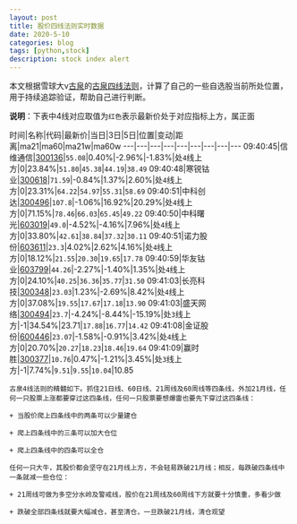 ```yaml
---
layout: post
title: 股价四线法则实时数据
date: 2020-5-10
categories: blog
tags: [python,stock]
description: stock index alert
---
```



本文根据雪球大v[古泉](https://xueqiu.com/u/7148646888)的[古泉四线法则](https://xueqiu.com/7148646888/130498192)，计算了自己的一些自选股当前所处位置，用于持续追踪验证，帮助自己进行判断。

**说明**：下表中4线对应取值为`红色`表示最新价处于对应指标上方，属正面

时间|名称|代码|最新价|当日|3日|5日|位置|变动|距离|ma21|ma60|ma21w|ma60w
---|---|---|---|---|---|---|---|---
09:40:45|信维通信|[300136](https://xueqiu.com/S/SZ300136)|`55.08`|0.40%|-2.96%|-1.83%|处`4`线上方|0|23.84%|`51.80`|`45.38`|`44.19`|`38.49`
09:40:48|寒锐钴业|[300618](https://xueqiu.com/S/SZ300618)|`71.59`|-0.84%|1.37%|2.60%|处`4`线上方|0|23.31%|`64.22`|`54.97`|`55.31`|`58.69`
09:40:51|中科创达|[300496](https://xueqiu.com/S/SZ300496)|`107.8`|-1.06%|16.92%|20.29%|处`4`线上方|0|71.15%|`78.46`|`66.03`|`65.45`|`49.22`
09:40:50|中科曙光|[603019](https://xueqiu.com/S/SH603019)|`49.0`|-4.52%|-4.16%|7.96%|处`4`线上方|0|33.80%|`42.61`|`38.84`|`37.32`|`30.11`
09:40:51|诺力股份|[603611](https://xueqiu.com/S/SH603611)|`23.3`|4.02%|2.62%|4.16%|处`4`线上方|0|18.12%|`21.55`|`20.30`|`19.65`|`17.78`
09:40:59|华友钴业|[603799](https://xueqiu.com/S/SH603799)|`44.26`|-2.27%|-1.40%|1.35%|处`4`线上方|0|24.10%|`40.25`|`36.36`|`35.77`|`31.50`
09:41:03|长亮科技|[300348](https://xueqiu.com/S/SZ300348)|`23.03`|1.23%|-2.69%|8.42%|处`4`线上方|0|37.08%|`19.55`|`17.67`|`17.18`|`13.90`
09:41:03|盛天网络|[300494](https://xueqiu.com/S/SZ300494)|`23.7`|-4.24%|-8.44%|-15.19%|处`3`线上方|-1|34.54%|23.71|`17.88`|`16.77`|`14.42`
09:41:08|金证股份|[600446](https://xueqiu.com/S/SH600446)|`23.07`|-1.58%|-0.91%|3.42%|处`4`线上方|0|20.70%|`20.27`|`18.23`|`18.46`|`19.64`
09:41:09|赢时胜|[300377](https://xueqiu.com/S/SZ300377)|`10.76`|0.47%|-1.21%|3.45%|处`3`线上方|-1|7.74%|`9.51`|`9.55`|`10.04`|10.85

```
古泉4线法则的精髓如下。抓住21日线、60日线、21周线及60周线等四条线，外加21月线，任何一只股票上涨都要穿过这四条线，任何一只股票要想爆雷也要先下穿过这四条线：

+ 当股价爬上四条线中的两条可以少量建仓

+ 爬上四条线中的三条可以加大仓位

+ 爬上四条线中的四条可以全仓

任何一只大牛，其股价都会坚守在21月线上方，不会轻易跌破21月线；相反，每跌破四条线中一条就减一些仓位：

+ 21周线可做为多空分水岭及警戒线，股价在21周线及60周线下方就要十分慎重，多看少做

+ 跌破全部四条线就要大幅减仓，甚至清仓，一旦跌破21月线，清仓观望
```